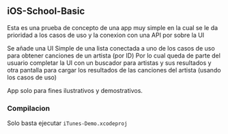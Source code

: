 ## iOS-School-Basic

Esta es una prueba de concepto de una app muy simple en la cual
se le da prioridad a los casos de uso y la conexion con una API por sobre la UI

Se añade una UI Simple de una lista conectada a uno de los casos de uso para obtener canciones de un artista (por ID)
Por lo cual queda de parte del usuario completar la UI con un buscador para artistas y sus resultados
y otra pantalla para cargar los resultados de las canciones del artista (usando los casos de uso)

App solo para fines ilustrativos y demostrativos.

### Compilacion
Solo basta ejecutar `iTunes-Demo.xcodeproj`
